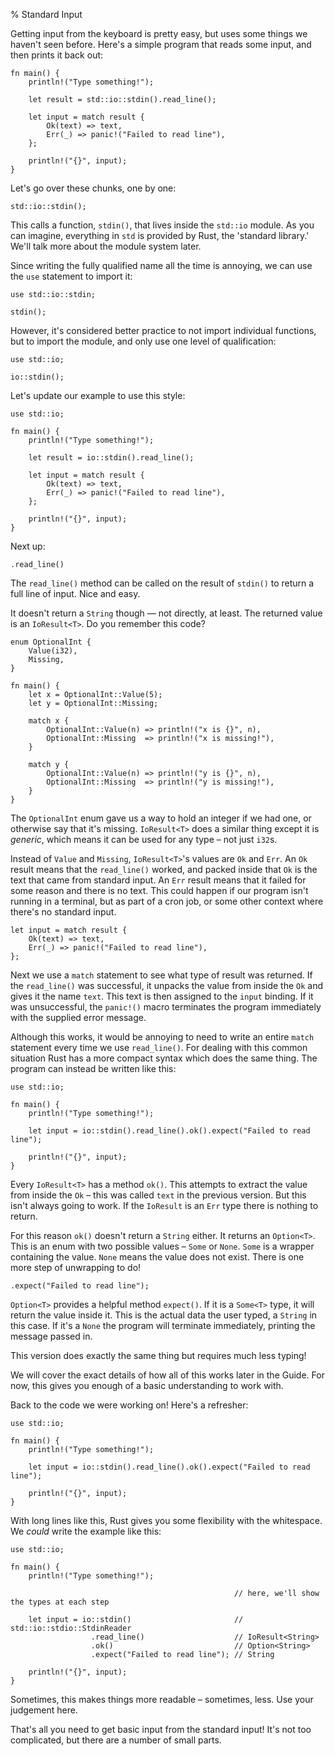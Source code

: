 % Standard Input

Getting input from the keyboard is pretty easy, but uses some things
we haven't seen before. Here's a simple program that reads some input,
and then prints it back out:

```{rust,ignore}
fn main() {
    println!("Type something!");

    let result = std::io::stdin().read_line();

    let input = match result {
        Ok(text) => text,
        Err(_) => panic!("Failed to read line"),
    };

    println!("{}", input);
}
```

Let's go over these chunks, one by one:

```{rust,ignore}
std::io::stdin();
```

This calls a function, `stdin()`, that lives inside the `std::io` module. As
you can imagine, everything in `std` is provided by Rust, the 'standard
library.' We'll talk more about the module system later.

Since writing the fully qualified name all the time is annoying, we can use
the `use` statement to import it:

```{rust}
use std::io::stdin;

stdin();
```

However, it's considered better practice to not import individual functions, but
to import the module, and only use one level of qualification:

```{rust}
use std::io;

io::stdin();
```

Let's update our example to use this style:

```{rust,ignore}
use std::io;

fn main() {
    println!("Type something!");

    let result = io::stdin().read_line();

    let input = match result {
        Ok(text) => text,
        Err(_) => panic!("Failed to read line"),
    };

    println!("{}", input);
}
```

Next up:

```{rust,ignore}
.read_line()
```

The `read_line()` method can be called on the result of `stdin()` to return
a full line of input. Nice and easy.

It doesn't return a `String` though — not directly, at least. The returned value
is an `IoResult<T>`. Do you remember this code?

```{rust}
enum OptionalInt {
    Value(i32),
    Missing,
}

fn main() {
    let x = OptionalInt::Value(5);
    let y = OptionalInt::Missing;

    match x {
        OptionalInt::Value(n) => println!("x is {}", n),
        OptionalInt::Missing  => println!("x is missing!"),
    }

    match y {
        OptionalInt::Value(n) => println!("y is {}", n),
        OptionalInt::Missing  => println!("y is missing!"),
    }
}
```

The `OptionalInt` enum gave us a way to hold an integer if we had one, or
otherwise say that it's missing. `IoResult<T>` does a similar thing except it is
*generic*, which means it can be used for any type – not just `i32`s.

Instead of `Value` and `Missing`, `IoResult<T>`'s values are `Ok` and `Err`. An
`Ok` result means that the `read_line()` worked, and packed inside that `Ok` is
the text that came from standard input. An `Err` result means that it failed for
some reason and there is no text. This could happen if our program isn't running
in a terminal, but as part of a cron job, or some other context where there's no
standard input.

```{rust,ignore}
let input = match result {
    Ok(text) => text,
    Err(_) => panic!("Failed to read line"),
};
```

Next we use a `match` statement to see what type of result was returned. If the
`read_line()` was successful, it unpacks the value from inside the `Ok` and gives
it the name `text`. This text is then assigned to the `input` binding. If it was
unsuccessful, the `panic!()` macro terminates the program immediately with the
supplied error message.

Although this works, it would be annoying to need to write an entire `match`
statement every time we use `read_line()`. For dealing with this common
situation Rust has a more compact syntax which does the same thing. The
program can instead be written like this:

```{rust,ignore}
use std::io;

fn main() {
    println!("Type something!");

    let input = io::stdin().read_line().ok().expect("Failed to read line");

    println!("{}", input);
}
```

Every `IoResult<T>` has a method `ok()`. This attempts to extract the value from
inside the `Ok` – this was called `text` in the previous version. But this isn't
always going to work. If the `IoResult` is an `Err` type there is nothing to
return.

For this reason `ok()` doesn't return a `String` either. It returns an
`Option<T>`. This is an enum with two possible values – `Some` or `None`. `Some`
is a wrapper containing the value. `None` means the value does not exist. There
is one more step of unwrapping to do!

```{rust,ignore}
.expect("Failed to read line");
```

`Option<T>` provides a helpful method `expect()`. If it is a `Some<T>` type, it
will return the value inside it. This is the actual data the user typed, a
`String` in this case. If it's a `None` the program will terminate immediately,
printing the message passed in.

This version does exactly the same thing but requires much less typing!

We will cover the exact details of how all of this works later in the Guide.
For now, this gives you enough of a basic understanding to work with.

Back to the code we were working on! Here's a refresher:

```{rust,ignore}
use std::io;

fn main() {
    println!("Type something!");

    let input = io::stdin().read_line().ok().expect("Failed to read line");

    println!("{}", input);
}
```

With long lines like this, Rust gives you some flexibility with the whitespace.
We _could_ write the example like this:

```{rust,ignore}
use std::io;

fn main() {
    println!("Type something!");

                                                  // here, we'll show the types at each step

    let input = io::stdin()                       // std::io::stdio::StdinReader
                  .read_line()                    // IoResult<String>
                  .ok()                           // Option<String>
                  .expect("Failed to read line"); // String

    println!("{}", input);
}
```

Sometimes, this makes things more readable – sometimes, less. Use your judgement
here.

That's all you need to get basic input from the standard input! It's not too
complicated, but there are a number of small parts.
